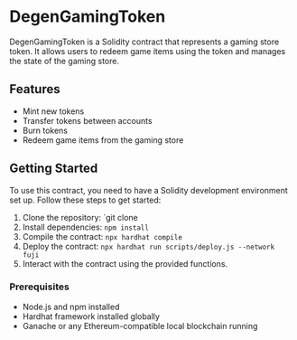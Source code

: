 
# DegenGamingToken

DegenGamingToken is a Solidity contract that represents a gaming store token. It allows users to redeem game items using the token and manages the state of the gaming store.

## Features

- Mint new tokens
- Transfer tokens between accounts
- Burn tokens
- Redeem game items from the gaming store



## Getting Started
To use this contract, you need to have a Solidity development environment set up. Follow these steps to get started:

1. Clone the repository: `git clone 
2. Install dependencies: `npm install`
3. Compile the contract: `npx hardhat compile`
4. Deploy the contract: `npx hardhat run scripts/deploy.js --network fuji`
5. Interact with the contract using the provided functions.

### Prerequisites

- Node.js and npm installed
- Hardhat framework installed globally
- Ganache or any Ethereum-compatible local blockchain running



